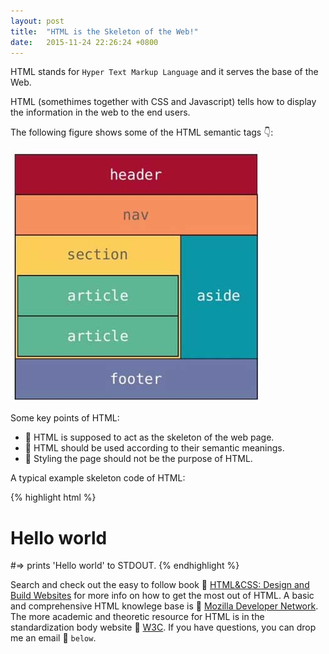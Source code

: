 ```yaml
---
layout: post
title:  "HTML is the Skeleton of the Web!"
date:   2015-11-24 22:26:24 +0800
---
```

HTML stands for `Hyper Text Markup Language` and it serves the base of the Web.

HTML (somethimes together with CSS and Javascript) tells how to display the information in the web to the end users.

The following figure shows some of the HTML semantic tags :point_down::

![Image description](/images/semantic-tag.jpg)

Some key points of HTML:

* :bell: HTML is supposed to act as the skeleton of the web page.
* :bell: HTML should be used according to their semantic meanings.
* :bell: Styling the page should not be the purpose of HTML.

A typical example skeleton code of HTML:

{% highlight html %}
<!DOCTYPE html>
<html lang="en">
<head>
	<meta charset="UTF-8">
	<title>example code of HTML</title>
</head>
<body>
	<h1>Hello world</h1>
</body>
</html>
#=> prints 'Hello world' to STDOUT.
{% endhighlight %}

Search and check out the easy to follow book :book: [HTML&CSS: Design and Build Websites][html-book] for more info on how to get the most out of HTML. A basic and comprehensive HTML knowlege base is :link: [Mozilla Developer Network][mozilla-developer-network]. The more academic and theoretic resource for HTML is in the standardization body website :link: [W3C][w3]. If you have questions, you can drop me an email :e-mail: `below`.

[html-book]: http://www.amazon.com
[mozilla-developer-network]:   http://developer.mozilla.org/
[w3]: http://www.w3.org/





